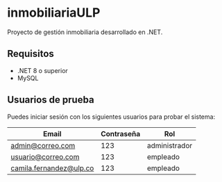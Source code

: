 # inmobiliariaULP

Proyecto de gestión inmobiliaria desarrollado en .NET.


## Requisitos
- .NET 8 o superior
- MySQL


## Usuarios de prueba
Puedes iniciar sesión con los siguientes usuarios para probar el sistema:

| Email                | Contraseña      | Rol           |
|----------------------|----------------|---------------|
| admin@correo.com        | 123       | administrador |
| usuario@correo.com     | 123    | empleado      |
| camila.fernandez@ulp.co     | 123    | empleado      |
